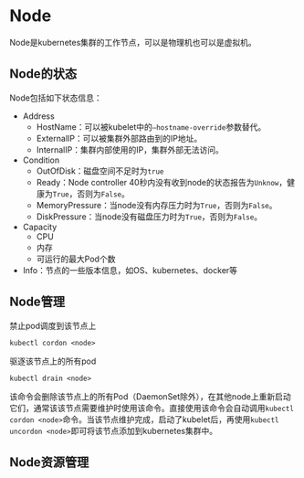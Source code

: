 # Node

Node是kubernetes集群的工作节点，可以是物理机也可以是虚拟机。

## Node的状态

Node包括如下状态信息：

* Address
  * HostName：可以被kubelet中的`—hostname-override`参数替代。
  * ExternalIP：可以被集群外部路由到的IP地址。
  * InternalIP：集群内部使用的IP，集群外部无法访问。
* Condition
  * OutOfDisk：磁盘空间不足时为`true`
  * Ready：Node controller 40秒内没有收到node的状态报告为`Unknow`，健康为`True`，否则为`False`。
  * MemoryPressure：当node没有内存压力时为`True`，否则为`False`。
  * DiskPressure：当node没有磁盘压力时为`True`，否则为`False`。
* Capacity
  * CPU
  * 内存
  * 可运行的最大Pod个数
* Info：节点的一些版本信息，如OS、kubernetes、docker等

## Node管理

禁止pod调度到该节点上

```
kubectl cordon <node>
```

驱逐该节点上的所有pod

```
kubectl drain <node>
```

该命令会删除该节点上的所有Pod（DaemonSet除外），在其他node上重新启动它们，通常该该节点需要维护时使用该命令。直接使用该命令会自动调用`kubectl cordon <node>`命令。当该节点维护完成，启动了kubelet后，再使用`kubectl uncordon <node>`即可将该节点添加到kubernetes集群中。

## Node资源管理



